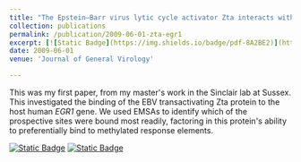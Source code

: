 ```yaml
---
title: "The Epstein–Barr virus lytic cycle activator Zta interacts with methylated ZRE in the promoter of host target gene egr1"
collection: publications
permalink: /publication/2009-06-01-zta-egr1
excerpt: [![Static Badge](https://img.shields.io/badge/pdf-8A2BE2)](http://jamieheather.github.io/files/Heather_2009_JGV_EBV_Zta_EGR1.pdf) [![Static Badge](https://img.shields.io/badge/doi-8A2B22)](https://dx.doi.org/10.1099/vir.0.007922-0) 'My *first* first author publication. EBV, EGR1, and EMSAs'
date: 2009-06-01
venue: 'Journal of General Virology'

---
```


This was my first paper, from my master's work in the Sinclair lab at Sussex. This investigated the binding of the EBV transactivating Zta protein to the host human *EGR1* gene. We used EMSAs to identify which of the prospective sites were bound most readily, factoring in this protein's ability to preferentially bind to methylated response elements.

[![Static Badge](https://img.shields.io/badge/pdf-8A2BE1)](http://jamieheather.github.io/files/Heather_2009_JGV_EBV_Zta_EGR1.pdf) [![Static Badge](https://img.shields.io/badge/doi-8A2B22)](https://dx.doi.org/10.1099/vir.0.007922-0)
